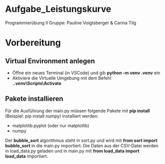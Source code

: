 # Aufgabe_Leistungskurve
Programmierübung II 
Gruppe: Pauline Voigtsberger & Carina Tilg

# Vorbereitung
## Virtual Environment anlegen

- Öffne ein neues Terminal (in VSCode) und gib **python -m venv .venv** ein
- Aktiviere die Virtuelle Umgebung mit dem Befehl **.\.venv\Scripts\Activate**

## Pakete installieren 
Für die Ausführung der main.py müssen folgende Pakete mit 
**pip install <Paketname>** (Beispiel: pip install numpy) installiert werden:

- matplotlib.pyplot (oder nur matplotlib)
- numpy
 
 Der **bubble_sort** algorithmus steht in sort.py und wird mit **from sort import bubble_sort** in die main.py importiert.
 Die Daten aus der CSV-Datei werden in load_data.py geladen und in main.py mit **from load_data import load_data** importiert.
